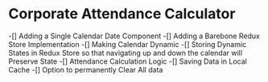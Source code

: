 # Corporate Attendance Calculator

-[] Adding a Single Calendar Date Component
-[] Adding a Barebone Redux Store Implementation
-[] Making Calendar Dynamic
-[] Storing Dynamic States in Redux Store so that navigating up and down the calendar will Preserve State
-[] Attendance Calculation Logic
-[] Saving Data in Local Cache
-[] Option to permanently Clear All data